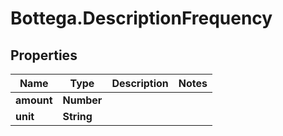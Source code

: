# Bottega.DescriptionFrequency

## Properties

Name | Type | Description | Notes
------------ | ------------- | ------------- | -------------
**amount** | **Number** |  | 
**unit** | **String** |  | 


